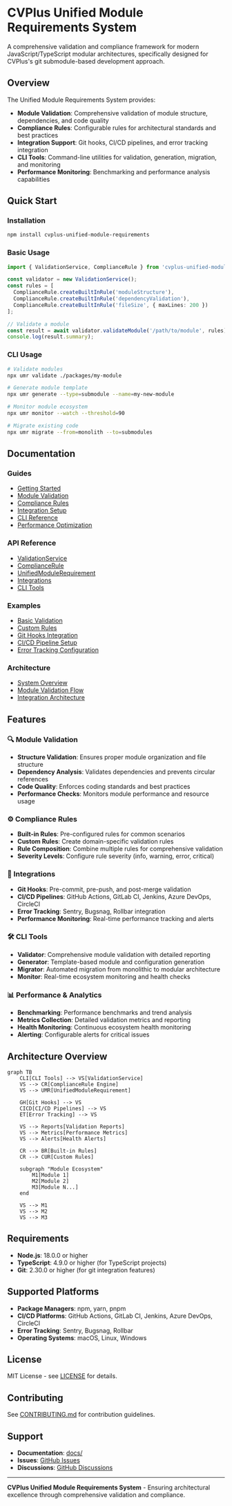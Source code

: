 # CVPlus Unified Module Requirements System

A comprehensive validation and compliance framework for modern JavaScript/TypeScript modular architectures, specifically designed for CVPlus's git submodule-based development approach.

## Overview

The Unified Module Requirements System provides:

- **Module Validation**: Comprehensive validation of module structure, dependencies, and code quality
- **Compliance Rules**: Configurable rules for architectural standards and best practices
- **Integration Support**: Git hooks, CI/CD pipelines, and error tracking integration
- **CLI Tools**: Command-line utilities for validation, generation, migration, and monitoring
- **Performance Monitoring**: Benchmarking and performance analysis capabilities

## Quick Start

### Installation

```bash
npm install cvplus-unified-module-requirements
```

### Basic Usage

```typescript
import { ValidationService, ComplianceRule } from 'cvplus-unified-module-requirements';

const validator = new ValidationService();
const rules = [
  ComplianceRule.createBuiltInRule('moduleStructure'),
  ComplianceRule.createBuiltInRule('dependencyValidation'),
  ComplianceRule.createBuiltInRule('fileSize', { maxLines: 200 })
];

// Validate a module
const result = await validator.validateModule('/path/to/module', rules);
console.log(result.summary);
```

### CLI Usage

```bash
# Validate modules
npx umr validate ./packages/my-module

# Generate module template
npx umr generate --type=submodule --name=my-new-module

# Monitor module ecosystem
npx umr monitor --watch --threshold=90

# Migrate existing code
npx umr migrate --from=monolith --to=submodules
```

## Documentation

### Guides
- [Getting Started](./guides/getting-started.md)
- [Module Validation](./guides/module-validation.md)
- [Compliance Rules](./guides/compliance-rules.md)
- [Integration Setup](./guides/integration-setup.md)
- [CLI Reference](./guides/cli-reference.md)
- [Performance Optimization](./guides/performance-optimization.md)

### API Reference
- [ValidationService](./api/ValidationService.md)
- [ComplianceRule](./api/ComplianceRule.md)
- [UnifiedModuleRequirement](./api/UnifiedModuleRequirement.md)
- [Integrations](./api/integrations.md)
- [CLI Tools](./api/cli-tools.md)

### Examples
- [Basic Validation](./examples/basic-validation.md)
- [Custom Rules](./examples/custom-rules.md)
- [Git Hooks Integration](./examples/git-hooks-integration.md)
- [CI/CD Pipeline Setup](./examples/cicd-setup.md)
- [Error Tracking Configuration](./examples/error-tracking.md)

### Architecture
- [System Overview](./diagrams/system-overview.html)
- [Module Validation Flow](./diagrams/validation-flow.html)
- [Integration Architecture](./diagrams/integration-architecture.html)

## Features

### 🔍 Module Validation
- **Structure Validation**: Ensures proper module organization and file structure
- **Dependency Analysis**: Validates dependencies and prevents circular references
- **Code Quality**: Enforces coding standards and best practices
- **Performance Checks**: Monitors module performance and resource usage

### ⚙️ Compliance Rules
- **Built-in Rules**: Pre-configured rules for common scenarios
- **Custom Rules**: Create domain-specific validation rules
- **Rule Composition**: Combine multiple rules for comprehensive validation
- **Severity Levels**: Configure rule severity (info, warning, error, critical)

### 🔗 Integrations
- **Git Hooks**: Pre-commit, pre-push, and post-merge validation
- **CI/CD Pipelines**: GitHub Actions, GitLab CI, Jenkins, Azure DevOps, CircleCI
- **Error Tracking**: Sentry, Bugsnag, Rollbar integration
- **Performance Monitoring**: Real-time performance tracking and alerts

### 🛠️ CLI Tools
- **Validator**: Comprehensive module validation with detailed reporting
- **Generator**: Template-based module and configuration generation
- **Migrator**: Automated migration from monolithic to modular architecture
- **Monitor**: Real-time ecosystem monitoring and health checks

### 📊 Performance & Analytics
- **Benchmarking**: Performance benchmarks and trend analysis
- **Metrics Collection**: Detailed validation metrics and reporting
- **Health Monitoring**: Continuous ecosystem health monitoring
- **Alerting**: Configurable alerts for critical issues

## Architecture Overview

```mermaid
graph TB
    CLI[CLI Tools] --> VS[ValidationService]
    VS --> CR[ComplianceRule Engine]
    VS --> UMR[UnifiedModuleRequirement]

    GH[Git Hooks] --> VS
    CICD[CI/CD Pipelines] --> VS
    ET[Error Tracking] --> VS

    VS --> Reports[Validation Reports]
    VS --> Metrics[Performance Metrics]
    VS --> Alerts[Health Alerts]

    CR --> BR[Built-in Rules]
    CR --> CUR[Custom Rules]

    subgraph "Module Ecosystem"
        M1[Module 1]
        M2[Module 2]
        M3[Module N...]
    end

    VS --> M1
    VS --> M2
    VS --> M3
```

## Requirements

- **Node.js**: 18.0.0 or higher
- **TypeScript**: 4.9.0 or higher (for TypeScript projects)
- **Git**: 2.30.0 or higher (for git integration features)

## Supported Platforms

- **Package Managers**: npm, yarn, pnpm
- **CI/CD Platforms**: GitHub Actions, GitLab CI, Jenkins, Azure DevOps, CircleCI
- **Error Tracking**: Sentry, Bugsnag, Rollbar
- **Operating Systems**: macOS, Linux, Windows

## License

MIT License - see [LICENSE](../LICENSE) for details.

## Contributing

See [CONTRIBUTING.md](../CONTRIBUTING.md) for contribution guidelines.

## Support

- **Documentation**: [docs/](./docs/)
- **Issues**: [GitHub Issues](https://github.com/cvplus/unified-module-requirements/issues)
- **Discussions**: [GitHub Discussions](https://github.com/cvplus/unified-module-requirements/discussions)

---

**CVPlus Unified Module Requirements System** - Ensuring architectural excellence through comprehensive validation and compliance.